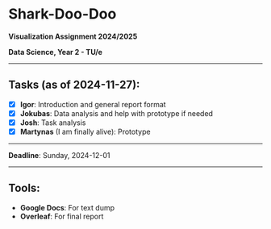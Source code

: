 # Shark-Doo-Doo

**Visualization Assignment 2024/2025**

**Data Science, Year 2 - TU/e**

---

## Tasks (as of 2024-11-27):
- [X] **Igor**: Introduction and general report format  
- [X] **Jokubas**: Data analysis and help with prototype if needed  
- [X] **Josh**: Task analysis  
- [X] **Martynas** (I am finally alive): Prototype  

---

**Deadline**: Sunday, 2024-12-01

---

## Tools:
- **Google Docs**: For text dump
- **Overleaf**: For final report
